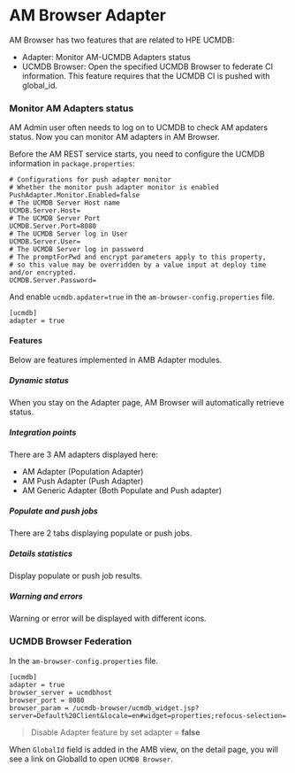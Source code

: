 # AM Browser Adapter

AM Browser has two features that are related to HPE UCMDB:

- Adapter: Monitor AM-UCMDB Adapters status
- UCMDB Browser: Open the specified UCMDB Browser to federate CI information. This feature requires that the UCMDB CI is pushed with global_id.

### Monitor AM Adapters status

AM Admin user often needs to log on to UCMDB to check AM apdaters status. Now you can monitor AM adapters in AM Browser.

Before the AM REST service starts, you need to configure the UCMDB information in `package.properties`:

```
# Configurations for push adapter monitor
# Whether the monitor push adapter monitor is enabled
PushAdapter.Monitor.Enabled=false
# The UCMDB Server Host name
UCMDB.Server.Host=
# The UCMDB Server Port
UCMDB.Server.Port=8080
# The UCMDB Server log in User
UCMDB.Server.User=
# The UCMDB Server log in password
# The promptForPwd and encrypt parameters apply to this property,
# so this value may be overridden by a value input at deploy time and/or encrypted.
UCMDB.Server.Password=
```
And enable `ucmdb.apdater=true` in the `am-browser-config.properties` file.

```
[ucmdb]
adapter = true
```

#### Features

Below are features implemented in AMB Adapter modules.

##### Dynamic status

When you stay on the Adapter page, AM Browser will automatically retrieve status.

##### Integration points

There are 3 AM adapters displayed here:

- AM Adapter (Population Adapter)
- AM Push Adapter (Push Adapter)
- AM Generic Adapter (Both Populate and Push adapter)

##### Populate and push jobs

There are 2 tabs displaying populate or push jobs.

##### Details statistics

Display populate or push job results.

##### Warning and errors

Warning or error will be displayed with different icons.


### UCMDB Browser Federation

In the `am-browser-config.properties` file.

```
[ucmdb]
adapter = true
browser_server = ucmdbhost
browser_port = 8080
browser_param = /ucmdb-browser/ucmdb_widget.jsp?server=Default%20Client&locale=en#widget=properties;refocus-selection=
```
> Disable Adapter feature by set adapter = **false**

When `GlobalId` field is added in the AMB view, on the detail page, you will see a link on GlobalId to open `UCMDB Browser`.

